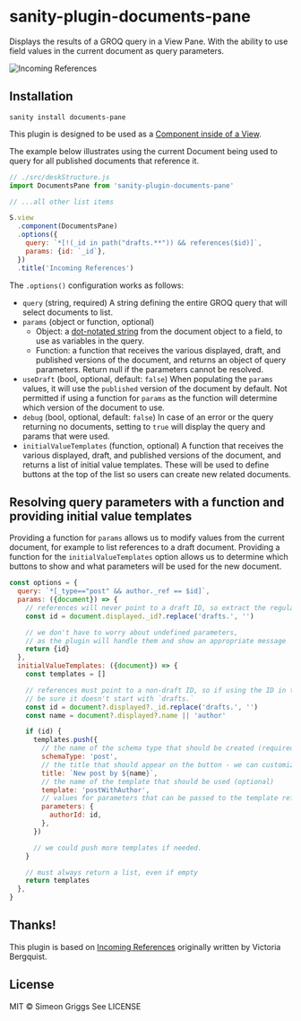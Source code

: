 # sanity-plugin-documents-pane

Displays the results of a GROQ query in a View Pane. With the ability to use field values in the current document as query parameters.

![Incoming References](https://user-images.githubusercontent.com/9684022/121202594-52bc6180-c86d-11eb-897d-f418047b3d22.png)

## Installation

```
sanity install documents-pane
```

This plugin is designed to be used as a [Component inside of a View](https://www.sanity.io/docs/structure-builder-reference#c0c8284844b7).

The example below illustrates using the current Document being used to query for all published documents that reference it.

```js
// ./src/deskStructure.js
import DocumentsPane from 'sanity-plugin-documents-pane'

// ...all other list items

S.view
  .component(DocumentsPane)
  .options({
    query: `*[!(_id in path("drafts.**")) && references($id)]`,
    params: {id: `_id`},
  })
  .title('Incoming References')
```

The `.options()` configuration works as follows:

- `query` (string, required) A string defining the entire GROQ query that will select documents to list.
- `params` (object or function, optional) 
  - Object: a [dot-notated string](https://www.npmjs.com/package/dlv) from the document object to a field, to use as variables in the query.
  - Function: a function that receives the various displayed, draft, and published versions of the document, and returns an object of query parameters. Return null if the parameters cannot be resolved.
- `useDraft` (bool, optional, default: `false`) When populating the `params` values, it will use the `published` version of the document by default. Not permitted if using a function for `params` as the function will determine which version of the document to use.
- `debug` (bool, optional, default: `false`) In case of an error or the query returning no documents, setting to `true` will display the query and params that were used.
- `initialValueTemplates` (function, optional) A function that receives the various displayed, draft, and published versions of the document, and returns a list of initial value templates. These will be used to define buttons at the top of the list so users can create new related documents.


## Resolving query parameters with a function and providing initial value templates
Providing a function for `params` allows us to modify values from the current document, for example to list references to a draft document. Providing a function for the `initialValueTemplates` option allows us to determine which buttons to show and what parameters will be used for the new document.
```js
const options = {
  query: `*[_type=="post" && author._ref == $id]`,
  params: ({document}) => {
    // references will never point to a draft ID, so extract the regular ID
    const id = document.displayed._id?.replace('drafts.', '')

    // we don't have to worry about undefined parameters, 
    // as the plugin will handle them and show an appropriate message
    return {id}
  },
  initialValueTemplates: ({document}) => {
    const templates = []

    // references must point to a non-draft ID, so if using the ID in the template, 
    // be sure it doesn't start with `drafts.`
    const id = document?.displayed?._id.replace('drafts.', '')
    const name = document?.displayed?.name || 'author'

    if (id) {
      templates.push({
        // the name of the schema type that should be created (required)
        schemaType: 'post',
        // the title that should appear on the button - we can customize it (required)
        title: `New post by ${name}`,
        // the name of the template that should be used (optional)
        template: 'postWithAuthor',
        // values for parameters that can be passed to the template referenced above (optional)
        parameters: {
          authorId: id,
        },
      })

      // we could push more templates if needed.
    }

    // must always return a list, even if empty
    return templates
  },
}
```

## Thanks!

This plugin is based on [Incoming References](https://github.com/sanity-io/sanity/tree/victoria/incoming-refs-preview/packages/test-studio/src/previews/incoming-refs) originally written by Victoria Bergquist.

## License

MIT © Simeon Griggs
See LICENSE
